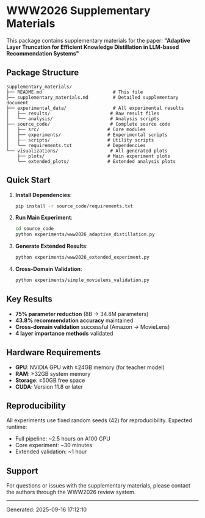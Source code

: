 # WWW2026 Supplementary Materials

This package contains supplementary materials for the paper:
**"Adaptive Layer Truncation for Efficient Knowledge Distillation in LLM-based Recommendation Systems"**

## Package Structure

```
supplementary_materials/
├── README.md                          # This file
├── supplementary_materials.md         # Detailed supplementary document
├── experimental_data/                 # All experimental results
│   ├── results/                      # Raw result files
│   └── analysis/                     # Analysis scripts
├── source_code/                      # Complete source code
│   ├── src/                         # Core modules
│   ├── experiments/                 # Experimental scripts
│   ├── scripts/                     # Utility scripts
│   └── requirements.txt             # Dependencies
└── visualizations/                   # All generated plots
    ├── plots/                       # Main experiment plots
    └── extended_plots/              # Extended analysis plots
```

## Quick Start

1. **Install Dependencies**:
   ```bash
   pip install -r source_code/requirements.txt
   ```

2. **Run Main Experiment**:
   ```bash
   cd source_code
   python experiments/www2026_adaptive_distillation.py
   ```

3. **Generate Extended Results**:
   ```bash
   python experiments/www2026_extended_experiment.py
   ```

4. **Cross-Domain Validation**:
   ```bash
   python experiments/simple_movielens_validation.py
   ```

## Key Results

- **75% parameter reduction** (8B → 34.8M parameters)
- **43.8% recommendation accuracy** maintained
- **Cross-domain validation** successful (Amazon → MovieLens)
- **4 layer importance methods** validated

## Hardware Requirements

- **GPU**: NVIDIA GPU with ≥24GB memory (for teacher model)
- **RAM**: ≥32GB system memory
- **Storage**: ≥50GB free space
- **CUDA**: Version 11.8 or later

## Reproducibility

All experiments use fixed random seeds (42) for reproducibility. Expected runtime:
- Full pipeline: ~2.5 hours on A100 GPU
- Core experiment: ~30 minutes
- Extended validation: ~1 hour

## Support

For questions or issues with the supplementary materials, please contact the authors through the WWW2026 review system.

---
Generated: 2025-09-16 17:12:10
